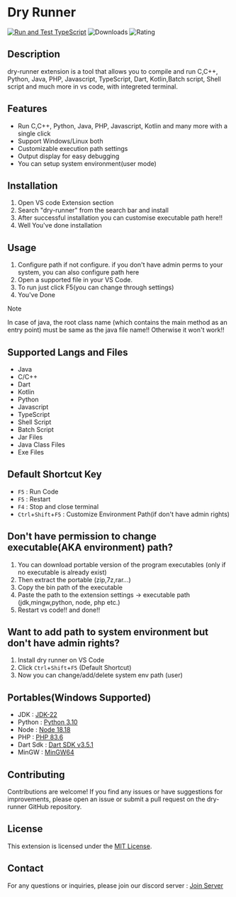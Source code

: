 # Dry Runner
[![Run and Test TypeScript](https://github.com/Hunter87ff/dry-runner/actions/workflows/status.yml/badge.svg?branch=main)](https://github.com/Hunter87ff/dry-runner/actions/workflows/status.yml) ![Downloads](https://img.shields.io/visual-studio-marketplace/d/Spruce87.dry-runner) ![Rating](https://img.shields.io/visual-studio-marketplace/r/Spruce87.dry-runner)
## Description
dry-runner extension is a tool that allows you to compile and run C,C++, Python, Java, PHP, Javascript, TypeScript, Dart, Kotlin,Batch script, Shell script and much more in vs code, with integreted terminal.

## Features
- Run C,C++, Python, Java, PHP, Javascript, Kotlin and many more with a single click
- Support Windows/Linux both
- Customizable execution path settings
- Output display for easy debugging
- You can setup system environment(user mode)


<!-- > [!IMPORTANT]  
> This extension is currently in early development/experimental stage. There are few of unimplemented/broken features at the moment. Contributions are welcome to help out with the progress! -->

<!-- ![dev. installation](img/installation.gif) -->

## Installation 
1. Open VS code Extension section
2. Search "dry-runner" from the search bar and install
3. After successful installation you can customise executable path here!!
3. Well You've done installation


## Usage
1. Configure path if not configure. if you don't have admin perms to your system, you can also configure path here 
2. Open a supported file in your VS Code.
2. To run just click F5(you can change through settings)
3. You've Done

> [!NOTE]
> In case of java, the root class name (which contains the main method as an entry point) must be same as the java file name!!
> Otherwise it won't work!!



## Supported Langs and Files
- Java
- C/C++
- Dart
- Kotlin
- Python
- Javascript
- TypeScript
- Shell Script
- Batch Script
- Jar Files
- Java Class Files
- Exe Files

## Default Shortcut Key
- `F5` : Run Code
- `F5` : Restart
- `F4` : Stop and close terminal
- `Ctrl`+`Shift`+`F5` : Customize Environment Path(if don't have admin rights)


## Don't have permission to change executable(AKA environment) path?
1. You can download portable version of the program executables (only if no executable is already exist)
2. Then extract the portable (zip,7z,rar...)
3. Copy the bin path of the executable
4. Paste the path to the extension settings -> executable path (jdk,mingw,python, node, php etc.)
5. Restart vs code!! and done!!


## Want to add path to system environment but don't have admin rights?
1. Install dry runner on VS Code
2. Click `Ctrl`+`Shift`+`F5` (Default Shortcut)
3. Now you can change/add/delete system env path (user)


## Portables(Windows Supported)
- JDK : [JDK-22](https://www.oracle.com/java/technologies/javase/jdk22-archive-downloads.html)
- Python : [Python 3.10](https://github.com/Hunter87ff/dry-runner/releases/tag/1.0.6)
- Node :  [Node 18.18](https://github.com/Hunter87ff/dry-runner/releases/tag/1.0.6)
- PHP : [PHP 83.6](https://github.com/Hunter87ff/dry-runner/releases/tag/1.0.6)
- Dart Sdk : [Dart SDK v3.5.1](https://github.com/Hunter87ff/dry-runner/releases/tag/1.0.7)
- MinGW : [MinGW64](https://github.com/Hunter87ff/dry-runner/releases/tag/1.0.7) 


## Contributing
Contributions are welcome! If you find any issues or have suggestions for improvements, please open an issue or submit a pull request on the dry-runner GitHub repository.

## License
This extension is licensed under the [MIT License](https://github.com/Hunter87ff/dry-runner/blob/main/LICENSE).

## Contact
For any questions or inquiries, please join our discord server : [Join Server](https://discord.gg/vMnhpAyFZm)
